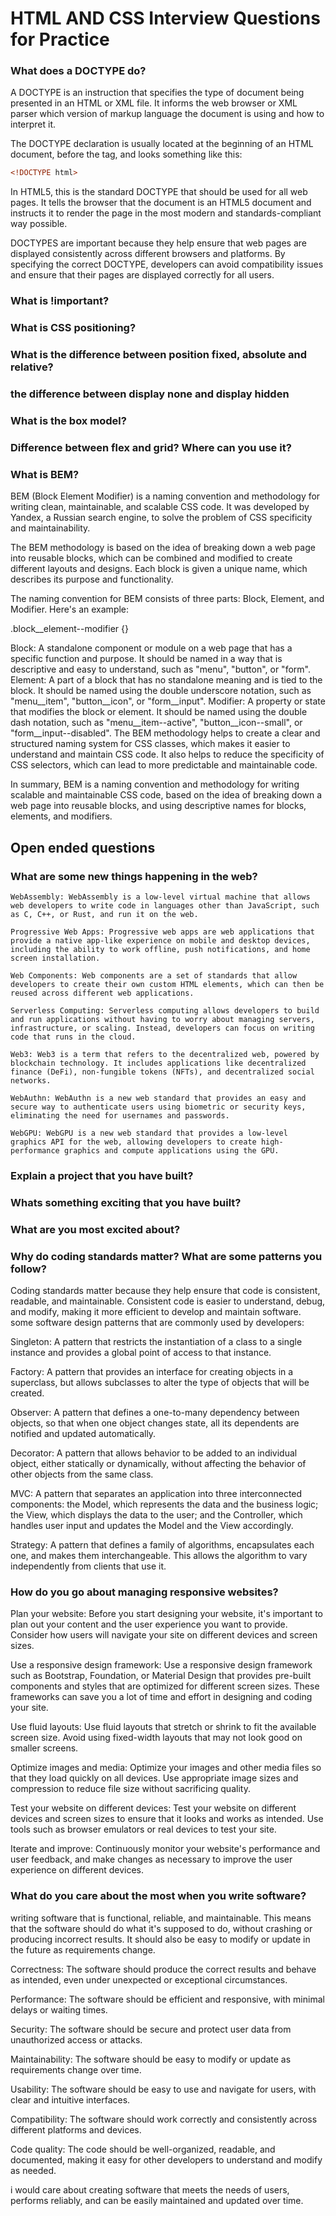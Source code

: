 # HTML AND CSS Interview Questions for Practice

### What does a DOCTYPE do?

A DOCTYPE is an instruction that specifies the type of document being presented in an HTML or XML file. It informs the web browser or XML parser which version of markup language the document is using and how to interpret it.

The DOCTYPE declaration is usually located at the beginning of an HTML document, before the <html> tag, and looks something like this:

```html
<!DOCTYPE html>
```
In HTML5, this is the standard DOCTYPE that should be used for all web pages. It tells the browser that the document is an HTML5 document and instructs it to render the page in the most modern and standards-compliant way possible.

DOCTYPES are important because they help ensure that web pages are displayed consistently across different browsers and platforms. By specifying the correct DOCTYPE, developers can avoid compatibility issues and ensure that their pages are displayed correctly for all users.

### What is !important?

### What is CSS positioning?

### What is the difference between position fixed, absolute and relative?

### the difference between display none and display hidden

### What is the box model?

### Difference between flex and grid? Where can you use it?

### What is BEM?
BEM (Block Element Modifier) is a naming convention and methodology for writing clean, maintainable, and scalable CSS code. It was developed by Yandex, a Russian search engine, to solve the problem of CSS specificity and maintainability.

The BEM methodology is based on the idea of breaking down a web page into reusable blocks, which can be combined and modified to create different layouts and designs. Each block is given a unique name, which describes its purpose and functionality.

The naming convention for BEM consists of three parts: Block, Element, and Modifier. Here's an example:

.block__element--modifier {}

Block: A standalone component or module on a web page that has a specific function and purpose. It should be named in a way that is descriptive and easy to understand, such as "menu", "button", or "form".
Element: A part of a block that has no standalone meaning and is tied to the block. It should be named using the double underscore notation, such as "menu__item", "button__icon", or "form__input".
Modifier: A property or state that modifies the block or element. It should be named using the double dash notation, such as "menu__item--active", "button__icon--small", or "form__input--disabled".
The BEM methodology helps to create a clear and structured naming system for CSS classes, which makes it easier to understand and maintain CSS code. It also helps to reduce the specificity of CSS selectors, which can lead to more predictable and maintainable code.

In summary, BEM is a naming convention and methodology for writing scalable and maintainable CSS code, based on the idea of breaking down a web page into reusable blocks, and using descriptive names for blocks, elements, and modifiers.

## Open ended questions
### What are some new things happening in the web?
```
WebAssembly: WebAssembly is a low-level virtual machine that allows web developers to write code in languages other than JavaScript, such as C, C++, or Rust, and run it on the web.

Progressive Web Apps: Progressive web apps are web applications that provide a native app-like experience on mobile and desktop devices, including the ability to work offline, push notifications, and home screen installation.

Web Components: Web components are a set of standards that allow developers to create their own custom HTML elements, which can then be reused across different web applications.

Serverless Computing: Serverless computing allows developers to build and run applications without having to worry about managing servers, infrastructure, or scaling. Instead, developers can focus on writing code that runs in the cloud.

Web3: Web3 is a term that refers to the decentralized web, powered by blockchain technology. It includes applications like decentralized finance (DeFi), non-fungible tokens (NFTs), and decentralized social networks.

WebAuthn: WebAuthn is a new web standard that provides an easy and secure way to authenticate users using biometric or security keys, eliminating the need for usernames and passwords.

WebGPU: WebGPU is a new web standard that provides a low-level graphics API for the web, allowing developers to create high-performance graphics and compute applications using the GPU.
```

### Explain a project that you have built?

### Whats something exciting that you have built?

### What are you most excited about?



### Why do coding standards matter? What are some patterns you follow?
Coding standards matter because they help ensure that code is consistent, readable, and maintainable. Consistent code is easier to understand, debug, and modify, making it more efficient to develop and maintain software.
some software design patterns that are commonly used by developers:

Singleton: A pattern that restricts the instantiation of a class to a single instance and provides a global point of access to that instance.

Factory: A pattern that provides an interface for creating objects in a superclass, but allows subclasses to alter the type of objects that will be created.

Observer: A pattern that defines a one-to-many dependency between objects, so that when one object changes state, all its dependents are notified and updated automatically.

Decorator: A pattern that allows behavior to be added to an individual object, either statically or dynamically, without affecting the behavior of other objects from the same class.

MVC: A pattern that separates an application into three interconnected components: the Model, which represents the data and the business logic; the View, which displays the data to the user; and the Controller, which handles user input and updates the Model and the View accordingly.

Strategy: A pattern that defines a family of algorithms, encapsulates each one, and makes them interchangeable. This allows the algorithm to vary independently from clients that use it.




### How do you go about managing responsive websites?
Plan your website: Before you start designing your website, it's important to plan out your content and the user experience you want to provide. Consider how users will navigate your site on different devices and screen sizes.

Use a responsive design framework: Use a responsive design framework such as Bootstrap, Foundation, or Material Design that provides pre-built components and styles that are optimized for different screen sizes. These frameworks can save you a lot of time and effort in designing and coding your site.

Use fluid layouts: Use fluid layouts that stretch or shrink to fit the available screen size. Avoid using fixed-width layouts that may not look good on smaller screens.

Optimize images and media: Optimize your images and other media files so that they load quickly on all devices. Use appropriate image sizes and compression to reduce file size without sacrificing quality.

Test your website on different devices: Test your website on different devices and screen sizes to ensure that it looks and works as intended. Use tools such as browser emulators or real devices to test your site.

Iterate and improve: Continuously monitor your website's performance and user feedback, and make changes as necessary to improve the user experience on different devices.

### What do you care about the most when you write software?
writing software that is functional, reliable, and maintainable. This means that the software should do what it's supposed to do, without crashing or producing incorrect results. It should also be easy to modify or update in the future as requirements change.

Correctness: The software should produce the correct results and behave as intended, even under unexpected or exceptional circumstances.

Performance: The software should be efficient and responsive, with minimal delays or waiting times.

Security: The software should be secure and protect user data from unauthorized access or attacks.

Maintainability: The software should be easy to modify or update as requirements change over time.

Usability: The software should be easy to use and navigate for users, with clear and intuitive interfaces.

Compatibility: The software should work correctly and consistently across different platforms and devices.

Code quality: The code should be well-organized, readable, and documented, making it easy for other developers to understand and modify as needed.

i would care about creating software that meets the needs of users, performs reliably, and can be easily maintained and updated over time.


